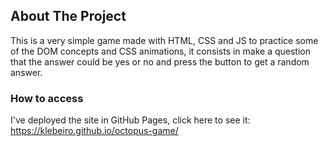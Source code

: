 <!-- ABOUT THE PROJECT -->
## About The Project

This is a very simple game made with HTML, CSS and JS to practice some of the DOM concepts and CSS animations, it consists in make a question that the answer could be yes or no and press the button to get a random answer.

### How to access

I've deployed the site in GitHub Pages, click here to see it: https://klebeiro.github.io/octopus-game/